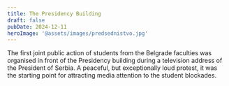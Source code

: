 ```yaml
---
title: The Presidency Building
draft: false
pubDate: 2024-12-11
heroImage: '@assets/images/predsednistvo.jpg'
---
```

The first joint public action of students from the Belgrade faculties was organised in front of the Presidency building during a television address of the President of Serbia. A peaceful, but exceptionally loud protest, it was the starting point for attracting media attention to the student blockades.
